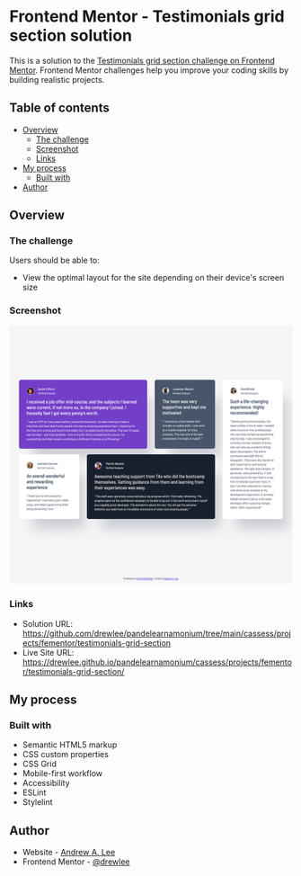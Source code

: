 # Frontend Mentor - Testimonials grid section solution

This is a solution to the [Testimonials grid section challenge on Frontend Mentor](https://www.frontendmentor.io/challenges/testimonials-grid-section-Nnw6J7Un7). Frontend Mentor challenges help you improve your coding skills by building realistic projects.

## Table of contents

- [Overview](#overview)
  - [The challenge](#the-challenge)
  - [Screenshot](#screenshot)
  - [Links](#links)
- [My process](#my-process)
  - [Built with](#built-with)
- [Author](#author)

## Overview

### The challenge

Users should be able to:

- View the optimal layout for the site depending on their device's screen size

### Screenshot

![](./screenshot.png)

### Links

- Solution URL: https://github.com/drewlee/pandelearnamonium/tree/main/cassess/projects/fementor/testimonials-grid-section
- Live Site URL: https://drewlee.github.io/pandelearnamonium/cassess/projects/fementor/testimonials-grid-section/

## My process

### Built with

- Semantic HTML5 markup
- CSS custom properties
- CSS Grid
- Mobile-first workflow
- Accessibility
- ESLint
- Stylelint

## Author

- Website - [Andrew A. Lee](https://github.com/drewlee)
- Frontend Mentor - [@drewlee](https://www.frontendmentor.io/profile/drewlee)
